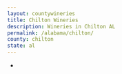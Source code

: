 ```yaml
---
layout: countywineries
title: Chilton Wineries
description: Wineries in Chilton AL
permalink: /alabama/chilton/
county: chilton
state: al
---
```

-
